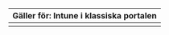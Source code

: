 |                            Gäller för: Intune i klassiska portalen                            |
|------------------------------------------------------------------------------------------------|
|                                                                                                |

